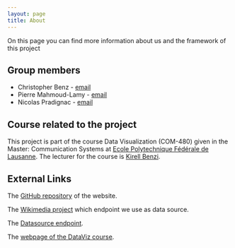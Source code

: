 ```yaml
---
layout: page
title: About
---
```


On this page you can find more information about us and the framework of this project

## Group members

* Christopher Benz - [email](mailto:christopher.benz@epfl.ch)
* Pierre Mahmoud-Lamy - [email](mailto:pierre.mahmoud-lamy@epfl.ch)
* Nicolas Pradignac - [email](mailto:nicolas.pradignac@epfl.ch)

## Course related to the project

This project is part of the course Data Visualization (COM-480) given in the Master: Communication Systems at [Ecole Polytechnique Fédérale de Lausanne](https://www.epfl.ch/).
The lecturer for the course is [Kirell Benzi](https://people.epfl.ch/204172).

## External Links

The [GitHub repository](https://github.com/Nevaada/Project-Etymology-graph) of the website.

The [Wikimedia project](https://meta.wikimedia.org/wiki/Grants:IEG/A_visual_representation_of_the_etymology_of_words_using_trees) which endpoint we use as data source.

The [Datasource endpoint](http://etytree-virtuoso.wmflabs.org/sparql).

The [webpage of the DataViz course](http://isa.epfl.ch/imoniteur_ISAP/!itffichecours.htm?ww_i_matiere=2217640779&ww_x_anneeAcad=2017-2018&ww_i_section=950840).
